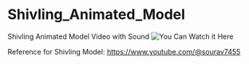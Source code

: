 # Shivling_Animated_Model
 Shivling Animated Model Video with Sound 
 ![You Can Watch it Here](https://www.instagram.com/reel/CqdaL28u1YI/?utm_source=ig_web_copy_link)
 
Reference for Shivling Model:
https://www.youtube.com/@sourav7455
